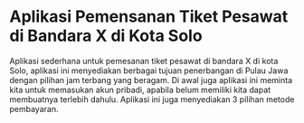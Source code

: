 # Aplikasi Pemensanan Tiket Pesawat di Bandara X di Kota Solo
Aplikasi sederhana untuk pemesanan tiket pesawat di bandara X di kota Solo, aplikasi ini menyediakan berbagai tujuan penerbangan di Pulau Jawa dengan pilihan jam terbang yang beragam. Di awal juga aplikasi ini meminta kita untuk memasukan akun pribadi, apabila belum memiliki kita dapat membuatnya terlebih dahulu. Aplikasi ini juga menyediakan 3 pilihan metode pembayaran. 
